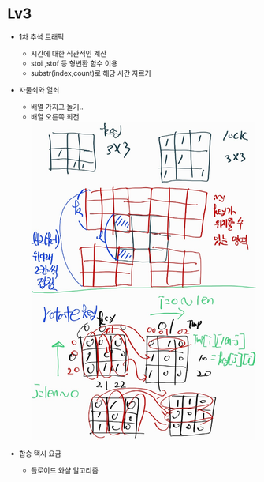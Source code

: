 #   Lv3
-   1차 추석 트래픽
    -   시간에 대한 직관적인 계산
    -   stoi ,stof 등 형변환 함수 이용
    -   substr(index,count)로 해당 시간 자르기 

-   자물쇠와 열쇠
    - 배열 가지고 놀기.. 
    - 배열 오른쪽 회전
    ![자물쇠와 열쇠](자물쇠와%20열쇠.jpeg)
-   합승 택시 요금
    -   플로이드 와샬 알고리즘